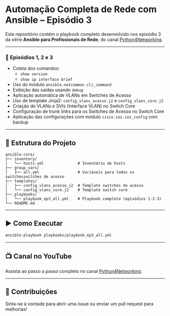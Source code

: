 # Automação Completa de Rede com Ansible – Episódio 3 

Este repositório contém o playbook completo desenvolvido nos episódio 3 da série **Ansible para Profissionais de Rede**, do canal [Python4Networking](https://www.youtube.com/@Python4Networking).

---
### 📍 Episódios 1, 2 e 3

- Coleta dos comandos:
  - `show version`
  - `show ip interface brief`
- Uso do módulo `ansible.netcommon.cli_command`
- Exibição das saídas usando `debug`
- Aplicação automática de VLANs em Switches de Acesso
- Uso de template Jinja2: `config_vlans_acesso.j2` e `config_vlans_core.j2` 
- Criação de VLANs e SVIs (Interface VLAN) no Switch Core
- Configuração de trunk links para os Switches de Acesso no Switch Core
- Aplicação das configurações com módulo `cisco.ios.ios_config` com backup

---
## 📂 Estrutura do Projeto

```
ansible-core/
├── inventory/
│   └── hosts.yml               # Inventário de hosts
├── group_vars/
│   ├── all.yml                 # Variáveis para todos os switchesswitches de acesso
├── templates/
│   ├── config_vlans_acesso.j2  # Template switches de acesso
│   └── config_vlans_core.j2    # Template switch core
├── playbooks/
│   └── playbook_ep3_all.yml    # Playbook completo (episódios 1-2-3)
└── README.md
```

---

## ▶️ Como Executar

```bash
ansible-playbook playbooks/playbook_ep3_all.yml
```

---

## 📺 Canal no YouTube

Assista ao passo a passo completo no canal [Python4Networking](https://www.youtube.com/@Python4Networking).

---

## 💬 Contribuições

Sinta-se à vontade para abrir uma issue ou enviar um pull request para melhorias!


